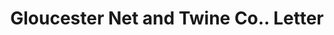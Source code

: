 ---
doi: 10.7916/D8QJ8VH5
date_other: '1890'
date_other_textual: 1890-1899
form: correspondence
genre:
- Letters (correspondence)
name:
- Gloucester Net and Twine Co.
object_in_context_url: https://biggert.cul.columbia.edu/items/view/ave_biggert_01788
subject_hierarchical_geographic:
- Boston, Massachusetts, United States
subject_name:
- Gloucester Net and Twine Co.
title: Gloucester Net and Twine Co.. Letter
sort_title: Gloucester Net and Twine Co.. Letter
call_number: ave_biggert_01788
coordinates:
- 42.35805555555556,-71.06361111111111
pid: ave_biggert_01788
identifiers: ave_biggert_01788
thumbnail: false
permalink: /biggert/ave_biggert_01788/
layout: iiif-image-page
---